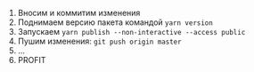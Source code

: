 1. Вносим и коммитим изменения
2. Поднимаем версию пакета командой `yarn version`
3. Запускаем `yarn publish --non-interactive --access public`
4. Пушим изменения: `git push origin master`
5. ...
6. PROFIT
